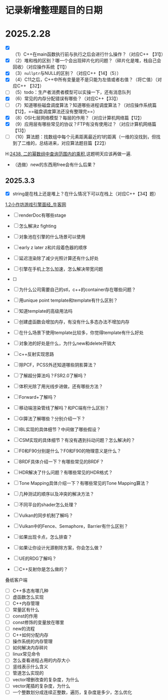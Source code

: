 # 记录新增整理题目的日期

# 2025.2.28

- [x] （1）C++在main函数执行前与执行之后会进行什么操作？（对应C++ 【31】）
- [x] （2）堆和栈的区别？哪一个会出现碎片化的问题？（碎片化是堆，栈自己会回收）（对应操作系统【11】）
- [x] （3）`nullptr`与NULL的区别？（对应C++【14】（5））
- [x] （4）C11之后，C++中所有变量是不是只能为左值或者右值？（将亡值）（对应C++ 【32】）
- [ ] （5）todo：生产者消费者模型可以实操一下，还有消息队列
- [x] （6）常见的内存分配错误有哪些？（对应C++【33】）
- [ ] （7）知道哪些磁盘调度算法？知道哪些进程调度算法？（对应操作系统篇【12】，==磁盘调度算法还没有整理完==）
- [x] （8）OSI七层网络模型？每层的作用？（对应计算机网络篇【12】）
- [x] （9）应用层有哪些常见的协议？FTP有没有使用过？（对应计算机网络篇【13】）
- [ ] （10）算法题：找数组中每个元素距离最近的1的距离（一维的没找到，但找到了二维的，总结进来，对应算法题目篇【22】）

H:[2438. 二的幂数组中查询范围内的乘积](https://leetcode.cn/problems/range-product-queries-of-powers/),这题明天应该再做一遍.



- （选做）new的东西用free会有什么后果？



## 2025.3.3

- [x] string是在栈上还是堆上？在什么情况下可以在栈上（对应C++【34】题）



[1.2小作坊游戏引擎面经_牛客网](https://www.nowcoder.com/feed/main/detail/534cc47ff9f34416810a43a4ec8b2464?sourceSSR=search)

- [ ] renderDoc有哪些stage
- [ ] 怎么解决z fighting
- [ ] 对象池在引擎的什么场景可以使用
- [ ] early z later z和片段着色器的顺序
- [ ] 延迟渲染除了减少光照计算还有什么好处
- [ ] 引擎在手机上怎么加速，怎么解决带宽问题
- [ ] 
- [ ] 为什么公司需要自己的stl，c++的container存在哪些问题？
- [ ] 用unique point template和template有什么区别？
- [ ] 知道template的高级用法吗
- [ ] 创建虚函数会增加内存，有没有什么多态办法不增加内存
- [ ] 在什么场景下使用template比较多，你觉得template有什么好处
- [ ] 对象池的好处是什么，为什么new和delete开销大
- [ ] c++反射实现思路
- [ ] 除PCF，PCSS外还知道哪些阴影算法？
- [ ] 了解超分算法吗？FSR2.0了解吗？
- [ ] 体积光除了用光线步进做，还有哪些方法？
- [ ] Forward+了解吗？
- [ ] 移动端渲染管线了解吗？和PC端有什么区别？
- [ ] GI算法了解哪些？分别介绍一下？
- [ ] IBL实现的具体细节？中间做了哪些假设？
- [ ] CSM实现的具体细节？有没有遇到抖动问题？怎么解决的？
- [ ] F0和F90分别是什么？F0和F90的物理意义是什么？
- [ ] BRDF具体介绍一下？有哪些常见的BRDF？
- [ ] HDR解决了什么问题？有哪些常见的HDR格式？
- [ ] Tone Mapping具体介绍一下？有哪些常见的Tone Mapping算法？
- [ ] 几种测试的顺序以及冲突的解决方法？
- [ ] 不同平台的shader怎么处理？
- [ ] Vulkan的同步机制了解吗？
- [ ] Vulkan中的Fence、Semaphore，Barrier有什么区别？
- [ ] 如果出现卡点，怎么排查？
- [ ] 如果让你设计光源剔除方案，你会怎么做？
- [ ] UE的RDG了解吗？
- [ ] C++反射你是怎么做的？



叠纸客户端

- [ ] C++多态有哪几种
- [ ] 虚函数怎么实现
- [ ] C++内存管理
- [ ] 常量区有什么
- [ ] const的作用
- [ ] const修饰的变量放在哪里
- [ ] new的流程
- [ ] C++如何分配内存 
- [ ]  操作系统的内存管理
- [ ] 如何解决内存碎片
- [ ]  linux常见命令
- [ ] 怎么查看进程占用的内存大小
- [ ] 竖线表示什么含义
- [ ] 管道怎么实现的
- [ ] vector增删改查的复杂度，为什么
- [ ] vector尾插的复杂度，为什么 
- [ ] 一个整数划分成连续正整数，遍历，复杂度是多少，怎么优化